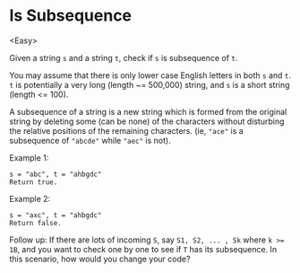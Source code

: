 # Is Subsequence

\<Easy>

Given a string `s` and a string `t`, check if `s` is subsequence of `t`.

You may assume that there is only lower case English letters in both `s` and `t`.
`t` is potentially a very long (length ~= 500,000) string, and `s` is a short
string (length <= 100).

A subsequence of a string is a new string which is formed from the original
string by deleting some (can be none) of the characters without disturbing the
relative positions of the remaining characters. (ie, `"ace"` is a subsequence of
`"abcde"` while `"aec"` is not).

Example 1:

```
s = "abc", t = "ahbgdc"
Return true.
```

Example 2:

```
s = "axc", t = "ahbgdc"
Return false.
```

Follow up: If there are lots of incoming `S`, say `S1, S2, ... , Sk` where
`k >= 1B`, and you want to check one by one to see if `T` has its subsequence.
In this scenario, how would you change your code?
